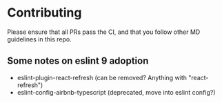 # Contributing

Please ensure that all PRs pass the CI, and that you follow other MD guidelines in this repo.

## Some notes on eslint 9 adoption

* eslint-plugin-react-refresh (can be removed? Anything with "react-refresh")
* eslint-config-airbnb-typescript (deprecated, move into eslint config?)
